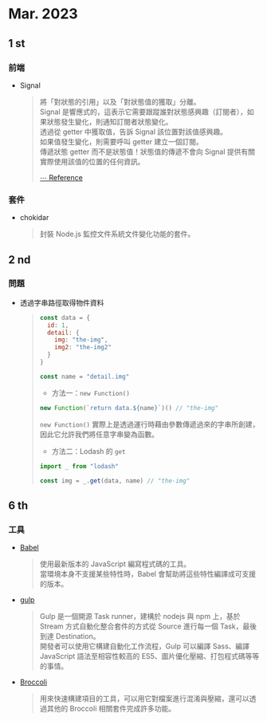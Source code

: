 # Mar. 2023
## 1 st
### 前端
* Signal
  > 將「對狀態的引用」以及「對狀態值的獲取」分離。<br>
  > Signal 是響應式的，這表示它需要跟蹤誰對狀態感興趣（訂閱者），如果狀態發生變化，則通知訂閱者狀態變化。<br>
  > 透過從 getter 中獲取值，告訴 Signal 該位置對該值感興趣。<br>
  > 如果值發生變化，則需要呼叫 getter 建立一個訂閱。<br>
  > 傳遞狀態 getter 而不是狀態值！狀態值的傳遞不會向 Signal 提供有關實際使用該值的位置的任何資訊。
  > 
  > [⋯ Reference](https://www.51cto.com/article/746842.html)

### 套件
* chokidar
  > 封裝 Node.js 監控文件系統文件變化功能的套件。

## 2 nd
### 問題
* 透過字串路徑取得物件資料
  > ```javascript
  > const data = {
  >   id: 1,
  >   detail: {
  >     img: "the-img",
  >     img2: "the-img2"
  >   }
  > }
  > 
  > const name = "detail.img"
  > ```
  > * 方法一：`new Function()`
  > ```javascript
  > new Function(`return data.${name}`)() // "the-img"
  > ```
  > `new Function()` 實際上是透過運行時藉由參數傳遞過來的字串所創建，因此它允許我們將任意字串變為函數。
  > * 方法二：Lodash 的 `get`
  > ```javascript
  > import _ from "lodash"
  > 
  > const img = _.get(data, name) // "the-img"
  > ```

## 6 th
### 工具
* [Babel](https://babeljs.io/)
  > 使用最新版本的 JavaScript 編寫程式碼的工具。<br>
  > 當環境本身不支援某些特性時，Babel 會幫助將這些特性編譯成可支援的版本。
* [gulp](https://gulpjs.com/)
  > Gulp 是一個開源 Task runner，建構於 nodejs 與 npm 上，基於 Stream 方式自動化整合套件的方式從 Source 進行每一個 Task，最後到達 Destination。<br>
  > 開發者可以使用它構建自動化工作流程，Gulp 可以編譯 Sass、編譯 JavaScript 語法至相容性較高的 ES5、圖片優化壓縮、打包程式碼等等的事情。
* [Broccoli](https://github.com/broccolijs/broccoli)
  > 用來快速構建項目的工具，可以用它對檔案進行混淆與壓縮，還可以透過其他的 Broccoli 相關套件完成許多功能。
